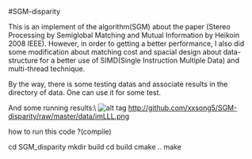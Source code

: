 #SGM-disparity


This is an implement of the algorithm(SGM) about the paper (Stereo Processing by Semiglobal Matching and Mutual Information by Heikoin 2008 IEEE). However, in order to getting a better performance, I also did some modification about matching cost and spacial design about data-structure for a better use of SIMD(Single Instruction Multiple Data) and multi-thread technique.


 
By the way, there is some testing datas and associate results in the directory of data. One can use it for some test.

And some running results:\\
![alt tag](https://raw.githubusercontent.com/xxsong5/SGM-disparity/master/data/imLLL.png)
http://github.com/xxsong5/SGM-disparity/raw/master/data/imLLL.png


how to run this code ?(compile)

cd SGM_disparity
mkdir build
cd build
cmake ..
make 



